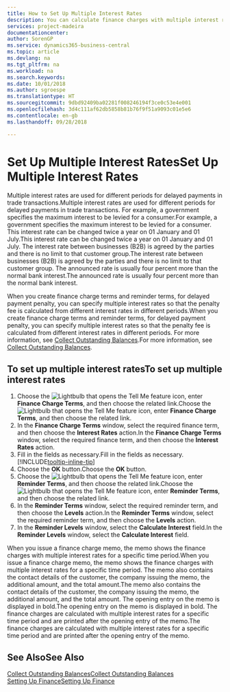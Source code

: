 ```yaml
---
title: How to Set Up Multiple Interest Rates
description: You can calculate finance charges with multiple interest rates for a specific period. The interest calculation is similar for all financial charges, with variation only in the rate of interest for a specific period.
services: project-madeira
documentationcenter: 
author: SorenGP
ms.service: dynamics365-business-central
ms.topic: article
ms.devlang: na
ms.tgt_pltfrm: na
ms.workload: na
ms.search.keywords: 
ms.date: 10/01/2018
ms.author: sgroespe
ms.translationtype: HT
ms.sourcegitcommit: 9dbd92409ba02281f008246194f3ce0c53e4e001
ms.openlocfilehash: 3d4c111af62db5858b81b76f9f51a9093c01e5e6
ms.contentlocale: en-gb
ms.lasthandoff: 09/28/2018

---
```

# <a name="set-up-multiple-interest-rates"></a><span data-ttu-id="3e567-104">Set Up Multiple Interest Rates</span><span class="sxs-lookup"><span data-stu-id="3e567-104">Set Up Multiple Interest Rates</span></span>
<span data-ttu-id="3e567-105">Multiple interest rates are used for different periods for delayed payments in trade transactions.</span><span class="sxs-lookup"><span data-stu-id="3e567-105">Multiple interest rates are used for different periods for delayed payments in trade transactions.</span></span> <span data-ttu-id="3e567-106">For example, a government specifies the maximum interest to be levied for a consumer.</span><span class="sxs-lookup"><span data-stu-id="3e567-106">For example, a government specifies the maximum interest to be levied for a consumer.</span></span> <span data-ttu-id="3e567-107">This interest rate can be changed twice a year on 01 January and 01 July.</span><span class="sxs-lookup"><span data-stu-id="3e567-107">This interest rate can be changed twice a year on 01 January and 01 July.</span></span> <span data-ttu-id="3e567-108">The interest rate between businesses (B2B) is agreed by the parties and there is no limit to that customer group.</span><span class="sxs-lookup"><span data-stu-id="3e567-108">The interest rate between businesses (B2B) is agreed by the parties and there is no limit to that customer group.</span></span> <span data-ttu-id="3e567-109">The announced rate is usually four percent more than the normal bank interest.</span><span class="sxs-lookup"><span data-stu-id="3e567-109">The announced rate is usually four percent more than the normal bank interest.</span></span>

<span data-ttu-id="3e567-110">When you create finance charge terms and reminder terms, for delayed payment penalty, you can specify multiple interest rates so that the penalty fee is calculated from different interest rates in different periods.</span><span class="sxs-lookup"><span data-stu-id="3e567-110">When you create finance charge terms and reminder terms, for delayed payment penalty, you can specify multiple interest rates so that the penalty fee is calculated from different interest rates in different periods.</span></span> <span data-ttu-id="3e567-111">For more information, see [Collect Outstanding Balances](receivables-collect-outstanding-balances.md).</span><span class="sxs-lookup"><span data-stu-id="3e567-111">For more information, see [Collect Outstanding Balances](receivables-collect-outstanding-balances.md).</span></span>

## <a name="to-set-up-multiple-interest-rates"></a><span data-ttu-id="3e567-112">To set up multiple interest rates</span><span class="sxs-lookup"><span data-stu-id="3e567-112">To set up multiple interest rates</span></span>  
1.  <span data-ttu-id="3e567-113">Choose the ![Lightbulb that opens the Tell Me feature](media/ui-search/search_small.png "Tell me what you want to do") icon, enter **Finance Charge Terms**, and then choose the related link.</span><span class="sxs-lookup"><span data-stu-id="3e567-113">Choose the ![Lightbulb that opens the Tell Me feature](media/ui-search/search_small.png "Tell me what you want to do") icon, enter **Finance Charge Terms**, and then choose the related link.</span></span>  
2.  <span data-ttu-id="3e567-114">In the **Finance Charge Terms** window, select the required finance term, and then choose the **Interest Rates** action.</span><span class="sxs-lookup"><span data-stu-id="3e567-114">In the **Finance Charge Terms** window, select the required finance term, and then choose the **Interest Rates** action.</span></span>  
3.  <span data-ttu-id="3e567-115">Fill in the fields as necessary.</span><span class="sxs-lookup"><span data-stu-id="3e567-115">Fill in the fields as necessary.</span></span> [!INCLUDE[tooltip-inline-tip](includes/tooltip-inline-tip_md.md)]
4.  <span data-ttu-id="3e567-116">Choose the **OK** button.</span><span class="sxs-lookup"><span data-stu-id="3e567-116">Choose the **OK** button.</span></span>  
5.  <span data-ttu-id="3e567-117">Choose the ![Lightbulb that opens the Tell Me feature](media/ui-search/search_small.png "Tell me what you want to do") icon, enter **Reminder Terms**, and then choose the related link.</span><span class="sxs-lookup"><span data-stu-id="3e567-117">Choose the ![Lightbulb that opens the Tell Me feature](media/ui-search/search_small.png "Tell me what you want to do") icon, enter **Reminder Terms**, and then choose the related link.</span></span>  
6.  <span data-ttu-id="3e567-118">In the **Reminder Terms** window, select the required reminder term, and then choose the **Levels** action.</span><span class="sxs-lookup"><span data-stu-id="3e567-118">In the **Reminder Terms** window, select the required reminder term, and then choose the **Levels** action.</span></span>  
7.  <span data-ttu-id="3e567-119">In the **Reminder Levels** window, select the **Calculate Interest** field.</span><span class="sxs-lookup"><span data-stu-id="3e567-119">In the **Reminder Levels** window, select the **Calculate Interest** field.</span></span>  

<span data-ttu-id="3e567-120">When you issue a finance charge memo, the memo shows the finance charges with multiple interest rates for a specific time period.</span><span class="sxs-lookup"><span data-stu-id="3e567-120">When you issue a finance charge memo, the memo shows the finance charges with multiple interest rates for a specific time period.</span></span> <span data-ttu-id="3e567-121">The memo also contains the contact details of the customer, the company issuing the memo, the additional amount, and the total amount.</span><span class="sxs-lookup"><span data-stu-id="3e567-121">The memo also contains the contact details of the customer, the company issuing the memo, the additional amount, and the total amount.</span></span> <span data-ttu-id="3e567-122">The opening entry on the memo is displayed in bold.</span><span class="sxs-lookup"><span data-stu-id="3e567-122">The opening entry on the memo is displayed in bold.</span></span> <span data-ttu-id="3e567-123">The finance charges are calculated with multiple interest rates for a specific time period and are printed after the opening entry of the memo.</span><span class="sxs-lookup"><span data-stu-id="3e567-123">The finance charges are calculated with multiple interest rates for a specific time period and are printed after the opening entry of the memo.</span></span>  

## <a name="see-also"></a><span data-ttu-id="3e567-124">See Also</span><span class="sxs-lookup"><span data-stu-id="3e567-124">See Also</span></span>  
[<span data-ttu-id="3e567-125">Collect Outstanding Balances</span><span class="sxs-lookup"><span data-stu-id="3e567-125">Collect Outstanding Balances</span></span>](receivables-collect-outstanding-balances.md)  
[<span data-ttu-id="3e567-126">Setting Up Finance</span><span class="sxs-lookup"><span data-stu-id="3e567-126">Setting Up Finance</span></span>](finance-setup-finance.md)

